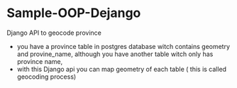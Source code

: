 # Sample-OOP-Dejango
Django API to geocode province
* you have a province table in postgres database witch contains geometry and provine_name, although you have another table witch only has province name,
* with this Django api you can map geometry of each table ( this is called geocoding process)  
